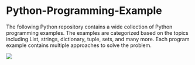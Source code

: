 # Python-Programming-Example


The following Python repository contains a wide collection of Python programming examples. The examples are categorized based on the topics including List, strings, dictionary, tuple, sets, and many more. Each program example contains multiple approaches to solve the problem.

<img src="Images/Python-Programming-Examples1" />

